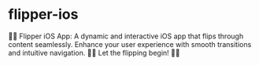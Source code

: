 # flipper-ios
🚗📱 Flipper iOS App: A dynamic and interactive iOS app that flips through content seamlessly. Enhance your user experience with smooth transitions and intuitive navigation. 🌟🎉 Let the flipping begin! 🔄✨
